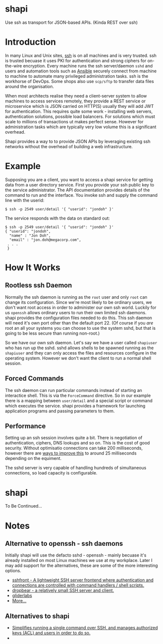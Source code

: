 # shapi
Use ssh as transport for JSON-based APIs. (Kinda REST over ssh)

# Introduction
In many Linux and Unix sites, [ssh](https://www.openssh.com/) is on all machines and is very trusted. ssh is trusted becuase it uses PKI for authentication and strong ciphers for on-the-wire encryption. Every machine runs the ssh server/daemon `sshd` and users and automation tools such as [Ansible](https://www.ansible.com/) securely connect from machine to machine to automate many privileged administration tasks. ssh is the workhorse of DevOps. Some shops also use `scp/sftp` to transfer data files around the organisation. 

When most architects realise they need a client-server system to allow machines to access services remotely, they provide a REST service or microservice which is JSON carried on HTTP(S) usually they will add JWT for authentication. This requires quite some work - installing web servers, authentication solutions, possible load balancers. For solutions which must scale to millions of transactions ut makes perfect sense. However for administration tasks which are typically very low volume this is a significant overhead. 

Shapi provides a way to to provide JSON APIs by leveraging existing ssh networks without the overhead of building a web infrastructure. 

# Example

Supposing you are a client, you want to access a shapi service for getting data from a user directory service. First you provide your ssh public key to the service administrator. The API documentation provides details of the command to run and the interface. You invoke ssh and supply the command line with the userid:

```
$ ssh -p 2549 user/detail '{ "userid": "jondoh" }'
```

The service responds with the data on standard out:
```
$ ssh -p 2549 user/detail '{ "userid": "jondoh" }'
{ "userid": "jondoh",
  "name" : "Jon Doh",
  "email" : "jon.doh@megacorp.com",
 . . .
 }
```

# How It Works

## Rootless ssh Daemon

Normally the ssh daemon is running as the `root` user and only `root` can change its configuration. Since we're most likely to be ordinary users, we don't want root access in order to administer our own ssh world. Luckily for us `openssh` allows ordinary users to run their own limited ssh daemons. shapi provides the configuration files needed to do this. This ssh daemon will need it's own port other than the default port 22. (Of course if you _are_ root an all your systems you can choose to use the system sshd, but that is going to be less secure than running non-root.) 

So we have our own ssh daemon. Let's say we have a user called `shapiuser` who has run up the sshd. sshd allows shells to be spawned running as the `shapiuser` and they can only access the files and resources configure in the operating system. However we don't want the client to run a normal shell session.  

## Forced Commands

The ssh daemon can run particular commands instead of starting an interactice shell. This is via the `ForceCommand` directive. So in our example there is a mapping between `user/detail` and a special script or command which executes the service. shapi provides a framework for launching application programs and passing parameters to them. 

## Performance

Setting up an ssh session involves quite a bit. There is negotiation of authentication, ciphers, DNS lookups and so on. This is the cost of good security. Without optimisatio connections can take 200 milliseconds, however there are [ways to improve this](https://www.tecmint.com/speed-up-ssh-connections-in-linux/) to around 25 milliseconds depending on the equiment. 

The sshd server is very capable of handling hundreds of simultaneous connections, so load capacity is configurable.

# shapi

To Be Continued...

# Notes
## Alternative to openssh - ssh daemons
Initially shapi will use the defacto sshd - openssh - mainly becuase it's already installed on most Linux machines we use at my workplace. Later I may add support for the alternatives, these are some of the more interesting options. 
* [sshfront - A lightweight SSH server frontend where authentication and connections are controlled with command handlers / shell scripts.](https://github.com/gliderlabs/sshfront)
* [dropbear - a relatively small SSH server and client.](https://matt.ucc.asn.au/dropbear/dropbear.html)
* [gliderlabs](https://github.com/gliderlabs/ssh)
* [More...](https://en.wikipedia.org/wiki/Comparison_of_SSH_servers)
## Alternatives to shapi

* [Simplifies running a single command over SSH, and manages authorized keys (ACL) and users in order to do so.](https://github.com/dokku/sshcommand)
* 

